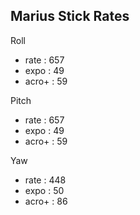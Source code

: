 ## Marius Stick Rates

Roll
- rate  : 657
- expo  : 49
- acro+ : 59

Pitch
- rate  : 657
- expo  : 49
- acro+ : 59

Yaw
- rate  : 448
- expo  : 50
- acro+ : 86